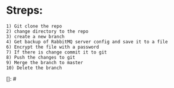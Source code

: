 # Streps:
    1) Git clone the repo
    2) change directory to the repo
    3) create a new branch
    4) Get backup of RabbitMQ server config and save it to a file
    6) Encrypt the file with a password
    7) If there is change commit it to git
    8) Push the changes to git
    9) Merge the branch to master
    10) Delete the branch
[]: #

